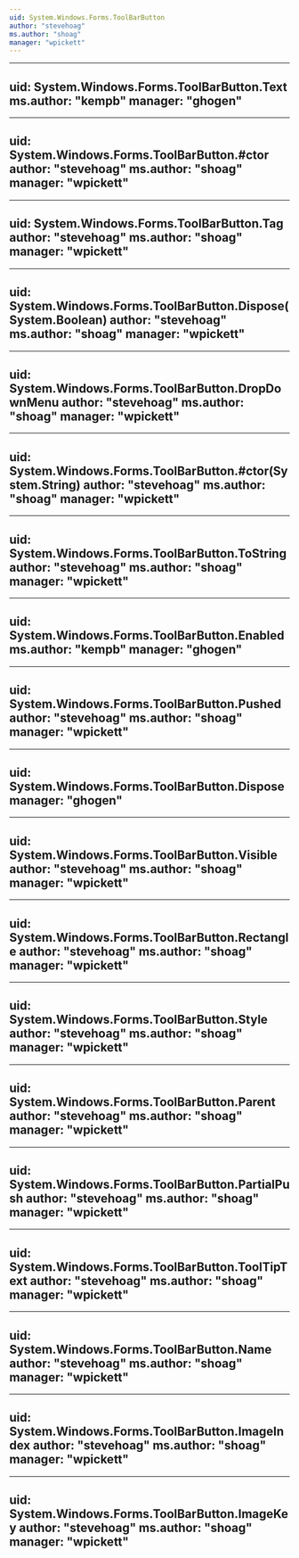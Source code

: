 ```yaml
---
uid: System.Windows.Forms.ToolBarButton
author: "stevehoag"
ms.author: "shoag"
manager: "wpickett"
---
```


---
uid: System.Windows.Forms.ToolBarButton.Text
ms.author: "kempb"
manager: "ghogen"
---

---
uid: System.Windows.Forms.ToolBarButton.#ctor
author: "stevehoag"
ms.author: "shoag"
manager: "wpickett"
---

---
uid: System.Windows.Forms.ToolBarButton.Tag
author: "stevehoag"
ms.author: "shoag"
manager: "wpickett"
---

---
uid: System.Windows.Forms.ToolBarButton.Dispose(System.Boolean)
author: "stevehoag"
ms.author: "shoag"
manager: "wpickett"
---

---
uid: System.Windows.Forms.ToolBarButton.DropDownMenu
author: "stevehoag"
ms.author: "shoag"
manager: "wpickett"
---

---
uid: System.Windows.Forms.ToolBarButton.#ctor(System.String)
author: "stevehoag"
ms.author: "shoag"
manager: "wpickett"
---

---
uid: System.Windows.Forms.ToolBarButton.ToString
author: "stevehoag"
ms.author: "shoag"
manager: "wpickett"
---

---
uid: System.Windows.Forms.ToolBarButton.Enabled
ms.author: "kempb"
manager: "ghogen"
---

---
uid: System.Windows.Forms.ToolBarButton.Pushed
author: "stevehoag"
ms.author: "shoag"
manager: "wpickett"
---

---
uid: System.Windows.Forms.ToolBarButton.Dispose
manager: "ghogen"
---

---
uid: System.Windows.Forms.ToolBarButton.Visible
author: "stevehoag"
ms.author: "shoag"
manager: "wpickett"
---

---
uid: System.Windows.Forms.ToolBarButton.Rectangle
author: "stevehoag"
ms.author: "shoag"
manager: "wpickett"
---

---
uid: System.Windows.Forms.ToolBarButton.Style
author: "stevehoag"
ms.author: "shoag"
manager: "wpickett"
---

---
uid: System.Windows.Forms.ToolBarButton.Parent
author: "stevehoag"
ms.author: "shoag"
manager: "wpickett"
---

---
uid: System.Windows.Forms.ToolBarButton.PartialPush
author: "stevehoag"
ms.author: "shoag"
manager: "wpickett"
---

---
uid: System.Windows.Forms.ToolBarButton.ToolTipText
author: "stevehoag"
ms.author: "shoag"
manager: "wpickett"
---

---
uid: System.Windows.Forms.ToolBarButton.Name
author: "stevehoag"
ms.author: "shoag"
manager: "wpickett"
---

---
uid: System.Windows.Forms.ToolBarButton.ImageIndex
author: "stevehoag"
ms.author: "shoag"
manager: "wpickett"
---

---
uid: System.Windows.Forms.ToolBarButton.ImageKey
author: "stevehoag"
ms.author: "shoag"
manager: "wpickett"
---
